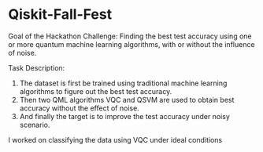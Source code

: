 # Qiskit-Fall-Fest

Goal of the Hackathon Challenge: Finding the best test accuracy using one or more quantum machine learning algorithms, with or without the influence of noise.

Task Description:

1. The dataset is first be trained using traditional machine learning algorithms to figure out the best test accuracy.
2. Then two QML algorithms VQC and QSVM are used to obtain best accuracy without the effect of noise.
3. And finally the target is to improve the test accuracy under noisy scenario.

I worked on classifying the data using VQC under ideal conditions
